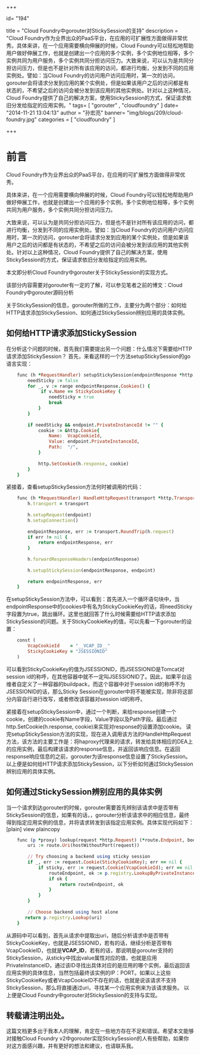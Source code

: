 +++

id= "194"

title = "Cloud Foundry中gorouter对StickySession的支持"
description = "Cloud Foundry作为业界出众的PaaS平台，在应用的可扩展性方面做得非常优秀。具体来讲，在一个应用需要横向伸展的时候，Cloud Foundry可以轻松地帮助用户做好伸展工作，也就是创建出一个应用的多个实例，多个实例地位相等，多个实例共同为用户服务，多个实例共同分担访问压力。大致来说，可以认为是共同分担访问压力，但是也不是针对所有该应用的访问，都进行均衡，分发到不同的应用实例处。譬如：当Cloud Foundry的访问用户访问应用时，第一次的访问，gorouter会将请求分发到应用的某个实例处，但是如果该用户之后的访问都是有状态的，不希望之后的访问会被分发到该应用的其他实例处。针对以上这种情况，Cloud Foundry提供了自己的解决方案，使用StickySession的方式，保证请求依旧分发给指定的应用实例。"
tags= [ "gorouter" , "cloudfoundry" ]
date= "2014-11-21 13:04:13"
author = "孙宏亮"
banner= "img/blogs/209/cloud-foundry.jpg"
categories = [ "cloudfoundry" ]

+++

# 前言

Cloud Foundry作为业界出众的PaaS平台，在应用的可扩展性方面做得非常优秀。 

具体来讲，在一个应用需要横向伸展的时候，Cloud Foundry可以轻松地帮助用户做好伸展工作，也就是创建出一个应用的多个实例，多个实例地位相等，多个实例共同为用户服务，多个实例共同分担访问压力。 

大致来说，可以认为是共同分担访问压力，但是也不是针对所有该应用的访问，都进行均衡，分发到不同的应用实例处。譬如：当Cloud Foundry的访问用户访问应用时，第一次的访问，gorouter会将请求分发到应用的某个实例处，但是如果该用户之后的访问都是有状态的，不希望之后的访问会被分发到该应用的其他实例处。针对以上这种情况，Cloud Foundry提供了自己的解决方案，使用StickySession的方式，保证请求依旧分发给指定的应用实例。

<!--more-->

本文即分析Cloud Foundry中gorouter关于StickySession的实现方式。

该部分内容需要对gorouter有一定的了解，可以参见笔者之前的博文：Cloud Foundry中gorouter源码分析

关于StickySession的信息，gorouter所做的工作，主要分为两个部分：如何给HTTP请求添加StickySession、如何通过StickySession辨别应用的具体实例。

**如何给HTTP请求添加StickySession**
----------------------------

在分析这个问题的时候，首先我们需要提出另一个问题：什么情况下需要给HTTP请求添加StickySession？ 首先，来看这样的一个方法setupStickySession的go语言实现：

```ruby
    func (h *RequestHandler) setupStickySession(endpointResponse *http.Response, endpoint *route.Endpoint) {  
        needSticky := false  
        for _, v := range endpointResponse.Cookies() {  
             if v.Name == StickyCookieKey {  
                needSticky = true  
                break  
            }  
        }  
    
        if needSticky && endpoint.PrivateInstanceId != "" {  
            cookie := &http.Cookie{  
                Name:  VcapCookieId,  
                Value: endpoint.PrivateInstanceId,  
                Path:  "/",  
            }  
    
            http.SetCookie(h.response, cookie)  
        }  
    }  
```


紧接着，查看setupStickySession方法何时被调用的代码：

```ruby
    func (h *RequestHandler) HandleHttpRequest(transport *http.Transport, endpoint *route.Endpoint) (*http.Response, error) {  
        h.transport = transport  
    
        h.setupRequest(endpoint)  
        h.setupConnection()  
    
        endpointResponse, err := transport.RoundTrip(h.request)  
        if err != nil {  
            return endpointResponse, err  
        }  
    
        h.forwardResponseHeaders(endpointResponse)  
    
        h.setupStickySession(endpointResponse, endpoint)  
    
        return endpointResponse, err  
    }  
```


在setupStickySession方法中，可以看到：首先进入一个循环语句块中，当endpointResponse中的cookies中有名为StickyCookieKey的话，将needSticky字段置为true，跳出循环。这里也就回答了什么时候需要给HTTP请求添加StickySession的问题。关于StickyCookieKey的值，可以先看一下gorouter的设置：

```ruby
    const (  
        VcapCookieId    = "__VCAP_ID__"  
        StickyCookieKey = "JSESSIONID"  
    )  
```


可以看到StickyCookieKey的值为JSESSIONID，而JSESSIONID是Tomcat对session id的称呼，在其他容器中就不一定叫JSESSIONID了。因此，如果平台运维者自定义了一种容器的buildpack，而这个容器中对于session id的称呼不为JSESSIONID的话，那么Sticky Session在gorouter中将不能被实现，除非将这部分内容自行进行改写，或者修改该容器对session id的称呼。 

紧接着在setupStickySession中，通过一个判断，来给response创建一个cookie，创建的cookie有Name字段，Value字段以及Path字段。最后通过http.SetCookie(h.response, cookie)来实现对response的设置添加cookie。 读完setupStickySession方法的实现，现在进入调用该方法的HandleHttpRequest方法，该方法的主要工作是：将haproxy代理来的请求，转发给具体相应的DEA上的应用实例，最后构建该请求的response信息，并返回该响应信息。在返回response响应信息的之前，gorouter为该response信息设置了StickySession。 以上便是如何给HTTP请求添加StickySession，以下分析如何通过StickySession辨别应用的具体实例。

**如何通过StickySession辨别应用的具体实例**
------------------------------

当一个请求到达gorouter的时候，gorouter需要首先辨别该请求中是否带有StickySession的信息，如果有的话，，gorouter分析该请求中的相应信息，最终得到指定应用实例的信息，并将请求转发到该指定应用实例。具体实现代码如下： \[plain\] view plaincopy

```ruby
    func (p *proxy) lookup(request *http.Request) (*route.Endpoint, bool) {  
        uri := route.Uri(hostWithoutPort(request))  
    
        // Try choosing a backend using sticky session  
        if _, err := request.Cookie(StickyCookieKey); err == nil {  
            if sticky, err := request.Cookie(VcapCookieId); err == nil {  
                routeEndpoint, ok := p.registry.LookupByPrivateInstanceId(uri, sticky.Value)  
                if ok {  
                    return routeEndpoint, ok  
                }  
            }  
        }  
    
        // Choose backend using host alone  
       return p.registry.Lookup(uri)  
    }  
```


从源码中可以看到，首先从请求中提取出uri，随后分析请求中是否带有StickyCookieKey，也就是JSESSIONID，若有的话，继续分析是否带有VcapCookieID，也就是**VCAP\_ID**，若有的话，那说明是gorouter支持的StickySession，从sticky中找出value属性对应的值，也就是应用PrivateInstanceID，通过该ID寻找出具体对应的是应用的哪个实例，最后返回该应用实例的具体信息，当然包括最终该实例的IP：PORT。如果以上这些StickyCookieKey或者VcapCookieID不存在的话，也就是说该请求不支持StickySession，那么将直接通过uri，寻找某一个应用实例来为该请求服务。 以上便是Cloud Foundry中gorouter对StickySession的支持与实现。 

**转载请注明出处。**
------------
这篇文档更多出于我本人的理解，肯定在一些地方存在不足和错误。希望本文能够对接触Cloud Foundry v2中gorouter实现StickySession的人有些帮助，如果你对这方面感兴趣，并有更好的想法和建议，也请联系我。 